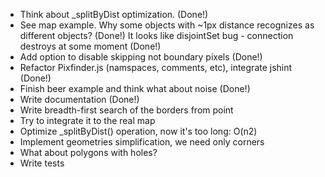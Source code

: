 * Think about _splitByDist optimization. (Done!)
* See map example. Why some objects with ~1px distance recognizes as different objects? (Done!)
  It looks like disjointSet bug - connection destroys at some moment (Done!)
* Add option to disable skipping not boundary pixels (Done!)
* Refactor Pixfinder.js (namspaces, comments, etc), integrate jshint (Done!)
* Finish beer example and think what about noise (Done!)
* Write documentation (Done!)
* Write breadth-first search of the borders from point
* Try to integrate it to the real map
* Optimize _splitByDist() operation, now it's too long: O(n2)
* Implement geometries simplification, we need only corners
* What about polygons with holes?
* Write tests